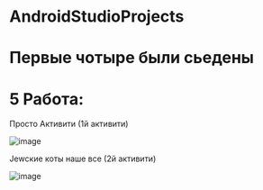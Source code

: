# AndroidStudioProjects




# Первые чотыре были сьедены

# 5 Работа:

Просто Активити (1й активити)

![image](https://github.com/SHA-unity-inc/AndroidStudioProjects/assets/85645846/5d2ca926-cf85-4b27-9fe2-188e98284f3e)

Jewские коты наше все (2й активити)

![image](https://github.com/SHA-unity-inc/AndroidStudioProjects/assets/85645846/ccc7dd00-c82b-422b-a88c-81c0f060b713)
